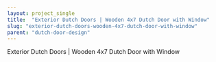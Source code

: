 ```yaml
---
layout: project_single
title:  "Exterior Dutch Doors | Wooden 4x7 Dutch Door with Window"
slug: "exterior-dutch-doors-wooden-4x7-dutch-door-with-window"
parent: "dutch-door-design"
---
```

Exterior Dutch Doors | Wooden 4x7 Dutch Door with Window